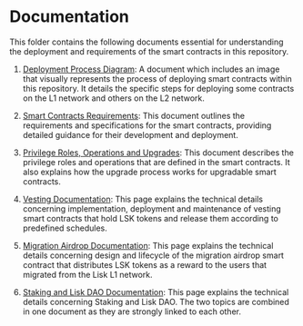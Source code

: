 # Documentation

This folder contains the following documents essential for understanding the deployment and requirements of the smart contracts in this repository.

1. [Deployment Process Diagram](./deployment-process.md): A document which includes an image that visually represents the process of deploying smart contracts within this repository. It details the specific steps for deploying some contracts on the L1 network and others on the L2 network.

2. [Smart Contracts Requirements](./contracts-requirements.md): This document outlines the requirements and specifications for the smart contracts, providing detailed guidance for their development and deployment.

3. [Privilege Roles, Operations and Upgrades](./privilege-roles-operations.md): This document describes the privilege roles and operations that are defined in the smart contracts. It also explains how the upgrade process works for upgradable smart contracts.

4. [Vesting Documentation](./vesting.md): This page explains the technical details concerning implementation, deployment and maintenance of vesting smart contracts that hold LSK tokens and release them according to predefined schedules.

5. [Migration Airdrop Documentation](./airdrop.md): This page explains the technical details concerning design and lifecycle of the migration airdrop smart contract that distributes LSK tokens as a reward to the users that migrated from the Lisk L1 network.

6. [Staking and Lisk DAO Documentation](./staking-governance.md): This page explains the technical details concerning Staking and Lisk DAO. The two topics are combined in one document as they are strongly linked to each other.